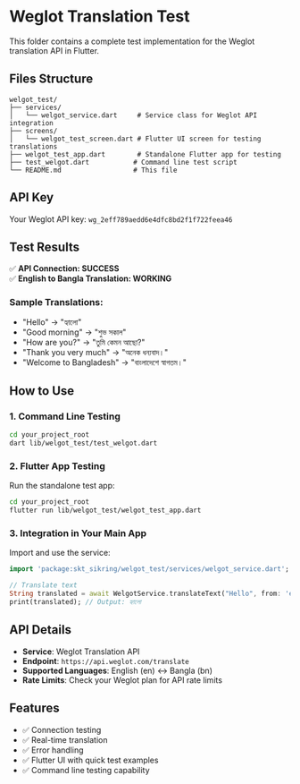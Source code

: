 # Weglot Translation Test

This folder contains a complete test implementation for the Weglot translation API in Flutter.

## Files Structure

```
welgot_test/
├── services/
│   └── welgot_service.dart     # Service class for Weglot API integration
├── screens/
│   └── welgot_test_screen.dart # Flutter UI screen for testing translations
├── welgot_test_app.dart        # Standalone Flutter app for testing
├── test_welgot.dart           # Command line test script
└── README.md                  # This file
```

## API Key

Your Weglot API key: `wg_2eff789aedd6e4dfc8bd2f1f722feea46`

## Test Results

✅ **API Connection: SUCCESS**  
✅ **English to Bangla Translation: WORKING**

### Sample Translations:
- "Hello" → "হ্যালো"
- "Good morning" → "শুভ সকাল"
- "How are you?" → "তুমি কেমন আছো?"
- "Thank you very much" → "অনেক ধন্যবাদ।"
- "Welcome to Bangladesh" → "বাংলাদেশে স্বাগতম।"

## How to Use

### 1. Command Line Testing
```bash
cd your_project_root
dart lib/welgot_test/test_welgot.dart
```

### 2. Flutter App Testing
Run the standalone test app:
```bash
cd your_project_root
flutter run lib/welgot_test/welgot_test_app.dart
```

### 3. Integration in Your Main App
Import and use the service:
```dart
import 'package:skt_sikring/welgot_test/services/welgot_service.dart';

// Translate text
String translated = await WelgotService.translateText("Hello", from: 'en', to: 'bn');
print(translated); // Output: হ্যালো
```

## API Details

- **Service**: Weglot Translation API
- **Endpoint**: `https://api.weglot.com/translate`
- **Supported Languages**: English (en) ↔ Bangla (bn)
- **Rate Limits**: Check your Weglot plan for API rate limits

## Features

- ✅ Connection testing
- ✅ Real-time translation
- ✅ Error handling
- ✅ Flutter UI with quick test examples
- ✅ Command line testing capability